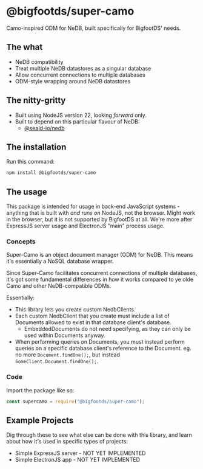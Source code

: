 # @bigfootds/super-camo

Camo-inspired ODM for NeDB, built specifically for BigfootDS' needs.

## The what

- NeDB compatibility
- Treat multiple NeDB datastores as a singular database
- Allow concurrent connections to multiple databases
- ODM-style wrapping around NeDB datastores

## The nitty-gritty

- Built using NodeJS version 22, looking _forward_ only.
- Built to depend on this particular flavour of NeDB:
	- [@seald-io/nedb](https://github.com/seald/nedb)

## The installation

Run this command:

```bash
npm install @bigfootds/super-camo
```

## The usage

This package is intended for usage in back-end JavaScript systems - anything that is built with _and runs on_ NodeJS, not the browser. Might work in the browser, but it is not supported by BigfootDS at all. We're more after ExpressJS server usage and ElectronJS "main" process usage.

### Concepts

Super-Camo is an object document manager (ODM) for NeDB. This means it's essentially a NoSQL database wrapper.

Since Super-Camo facilitates concurrent connections of multiple databases, it's got some fundamental differences in how it works compared to ye olde Camo and other NeDB-compatible ODMs.

Essentially:

- This library lets you create custom NedbClients.
- Each custom NedbClient that you create must include a list of Documents allowed to exist in that database client's database. 
	- EmbeddedDocuments do not need specifying, as they can only be used within Documents anyway.
- When performing queries on Documents, you must instead perform queries on a specific database client's reference to the Document. eg. no more `Document.findOne();`, but instead `SomeClient.Document.findOne();`.

### Code

Import the package like so:

```js
const supercamo = require("@bigfootds/super-camo");
```

## Example Projects

Dig through these to see what else can be done with this library, and learn about how it's used in specific types of projects:

- Simple ExpressJS server - NOT YET IMPLEMENTED
- Simple ElectronJS app - NOT YET IMPLEMENTED



